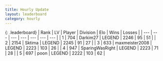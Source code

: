 ```yaml
---
title: Hourly Update
layout: leaderboard
category: hourly
---
```


{: .leaderboard}
| Rank | LV | Player | Division | Elo | Wins | Losses |
| --- | --- | --- | --- | --- | --- | --- |
| <span data-change="0">1</span> | 704 | <span title="ID: 694036">Darkim27</span> | LEGEND | <span data-change="0">2246</span> | <span data-change="0">95</span> | <span data-change="0">51</span> |
| <span data-change="0">2</span> | 2154 | <span title="ID: 353063">Sktima</span> | LEGEND | <span data-change="0">2245</span> | <span data-change="0">91</span> | <span data-change="0">27</span> |
| <span data-change="0">3</span> | 633 | <span title="ID: 410122">maxmeister2008</span> | LEGEND | <span data-change="0">2223</span> | <span data-change="0">103</span> | <span data-change="0">26</span> |
| <span data-change="0">4</span> | 947 | <span title="ID: 402846">SparingWasRight</span> | LEGEND | <span data-change="0">2223</span> | <span data-change="0">71</span> | <span data-change="0">28</span> |
| <span data-change="3">5</span> | 697 | <span title="ID: 540690">poon</span> | LEGEND | <span data-change="19">2222</span> | <span data-change="3">103</span> | <span data-change="0">62</span> |